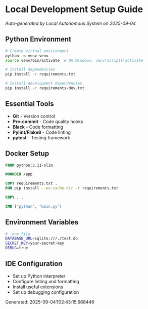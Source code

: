 # Local Development Setup Guide
*Auto-generated by Local Autonomous System on 2025-09-04*

## Python Environment
```bash
# Create virtual environment
python -m venv venv
source venv/bin/activate  # On Windows: venv\Scripts\activate

# Install dependencies
pip install -r requirements.txt

# Install development dependencies  
pip install -r requirements-dev.txt
```

## Essential Tools
- **Git** - Version control
- **Pre-commit** - Code quality hooks
- **Black** - Code formatting
- **Pylint/Flake8** - Code linting
- **pytest** - Testing framework

## Docker Setup
```dockerfile
FROM python:3.11-slim

WORKDIR /app

COPY requirements.txt .
RUN pip install --no-cache-dir -r requirements.txt

COPY . .

CMD ["python", "main.py"]
```

## Environment Variables
```bash
# .env file
DATABASE_URL=sqlite:///./test.db
SECRET_KEY=your-secret-key
DEBUG=true
```

## IDE Configuration
- Set up Python interpreter
- Configure linting and formatting
- Install useful extensions
- Set up debugging configuration

Generated: 2025-09-04T02:43:15.668446

